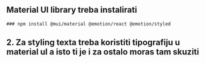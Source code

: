 ## Material UI library treba instalirati
    ### npm install @mui/material @emotion/react @emotion/styled 

## 2. Za styling texta treba koristiti tipografiju u material uI a isto ti je i za ostalo moras tam skuziti


